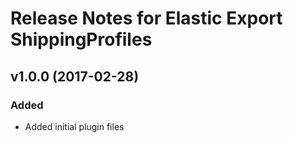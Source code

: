 # Release Notes for Elastic Export ShippingProfiles

## v1.0.0 (2017-02-28)
 
### Added
- Added initial plugin files